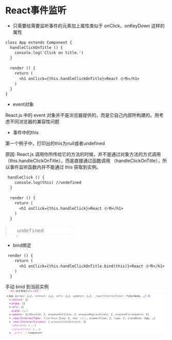 # React事件监听 
* 只需要给需要监听事件的元素加上属性类似于 onClick、onKeyDown 这样的属性
```angularjs
class App extends Component {
  handleClickOnTitle () {
    console.log('Click on title.')
  }

  render () {
    return (
      <h1 onClick={this.handleClickOnTitle}>React 小书</h1>
    )
  }
}
```
* event对象  

 React.js 中的 event 对象并不是浏览器提供的，而是它自己内部所构建的。用考虑不同浏览器的兼容性问题 
 
 * 事件中的this 
  
 第一个例子中，打印出的this为null或者undefined 
 
 原因: React.js 调用你所传给它的方法的时候，并不是通过对象方法的方式调用（this.handleClickOnTitle），而是直接通过函数调用 （handleClickOnTitle），所以事件监听函数内并不能通过 this 获取到实例。
```angularjs
 handleClick () {
    console.log(this) //undefined
  }

  render () {
    return (
      <h1 onClick={this.handleClick}>React 小书</h1>
    )
  }
```
![](../images/undefined.png)

* bind绑定 
```angularjs
 render () {
    return (
      <h1 onClick={this.handleClickOnTitle.bind(this)}>React 小书</h1>
    )
  }
```
手动 bind 到当前实例
![](../images/bind.png)